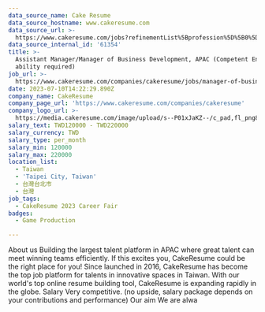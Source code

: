 ```yaml
---
data_source_name: Cake Resume
data_source_hostname: www.cakeresume.com
data_source_url: >-
  https://www.cakeresume.com/jobs?refinementList%5Bprofession%5D%5B0%5D=game-production&range%5Bsalary_range%5D%5Bmin%5D=100000
data_source_internal_id: '61354'
title: >-
  Assistant Manager/Manager of Business Development, APAC (Competent English
  ability required)
job_url: >-
  https://www.cakeresume.com/companies/cakeresume/jobs/manager-of-business-development-apac-cakeresume
date: 2023-07-10T14:22:29.890Z
company_name: CakeResume
company_page_url: 'https://www.cakeresume.com/companies/cakeresume'
company_logo_url: >-
  https://media.cakeresume.com/image/upload/s--P01xJaKZ--/c_pad,fl_png8,h_200,w_200/v1586508643/page_2_logo_1468389599.png
salary_text: TWD120000 - TWD220000
salary_currency: TWD
salary_type: per_month
salary_min: 120000
salary_max: 220000
location_list:
  - Taiwan
  - 'Taipei City, Taiwan'
  - 台灣台北市
  - 台灣
job_tags:
  - CakeResume 2023 Career Fair
badges:
  - Game Production

---
```


About us Building the largest talent platform in APAC where great talent can meet winning teams efficiently. If this excites you, CakeResume could be the right place for you! Since launched in 2016, CakeResume has become the top job platform for talents in innovative spaces in Taiwan. With our world's top online resume building tool, CakeResume is expanding rapidly in the globe. Salary Very competitive. (no upside, salary package depends on your contributions and performance) Our aim We are alwa